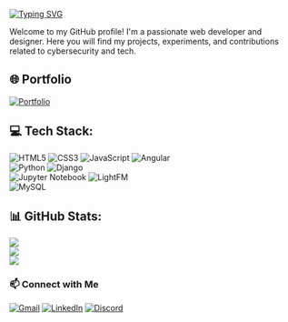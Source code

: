 [![Typing SVG](https://readme-typing-svg.demolab.com?font=Fira+Code&size=24&duration=4000&pause=500&color=00FF00&center=true&vCenter=true&width=600&lines=Hi+there!+👋+I'm+Abel+John+Jacob;Web+Developer+and+Designer;Learning+-+Building+-+Growing+in+Tech)](https://github.com/abeljohnjacob)

Welcome to my GitHub profile! I'm a passionate web developer and designer. Here you will find my projects, experiments, and contributions related to cybersecurity and tech.


## 🌐 Portfolio
[![Portfolio](https://img.shields.io/badge/🌐-Portfolio-blue?style=for-the-badge&logo=ko-fi&logoColor=white)](https://abeljohnjacob.github.io/portfolio/)


## 💻 Tech Stack:
![HTML5](https://img.shields.io/badge/html5-%23E34F26.svg?style=flat&logo=html5&logoColor=white)
![CSS3](https://img.shields.io/badge/css3-%231572B6.svg?style=flat&logo=css3&logoColor=white)
![JavaScript](https://img.shields.io/badge/javascript-%23323330.svg?style=flat&logo=javascript&logoColor=%23F7DF1E)
![Angular](https://img.shields.io/badge/angular-%23DD0031.svg?style=flat&logo=angular&logoColor=white)<br>
![Python](https://img.shields.io/badge/python-3670A0?style=flat&logo=python&logoColor=ffdd54)
![Django](https://img.shields.io/badge/django-%23092E20.svg?style=flat&logo=django&logoColor=white)<br>
![Jupyter Notebook](https://img.shields.io/badge/Jupyter-%23FA0F00.svg?style=flat&logo=jupyter&logoColor=white)
![LightFM](https://img.shields.io/badge/LightFM-%2300599C.svg?style=flat&logo=python&logoColor=white)<br>
![MySQL](https://img.shields.io/badge/mysql-4479A1.svg?style=flat&logo=mysql&logoColor=white)


## 📊 GitHub Stats:
![](https://github-readme-stats.vercel.app/api?username=abeljohnjacob&theme=vision-friendly-dark&hide_border=false&include_all_commits=true&count_private=true)<br/>
![](https://nirzak-streak-stats.vercel.app/?user=abeljohnjacob&theme=vision-friendly-dark&hide_border=false)<br/>
![](https://github-readme-stats.vercel.app/api/top-langs/?username=abeljohnjacob&theme=vision-friendly-dark&hide_border=false&include_all_commits=true&count_private=true&layout=compact)


### 📫 Connect with Me
[![Gmail](https://img.shields.io/badge/Gmail-D14836?style=for-the-badge&logo=gmail&logoColor=white)](mailto:abeljr279@gmail.com)
[![LinkedIn](https://img.shields.io/badge/LinkedIn-0A66C2?style=for-the-badge&logo=linkedin&logoColor=white)](https://www.linkedin.com/in/abel-john-27ab15322/)
[![Discord](https://img.shields.io/badge/Discord-5865F2?style=for-the-badge&logo=discord&logoColor=white)](https://discord.com/users/abeljohn0229)

